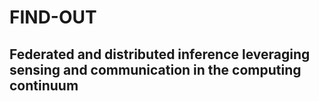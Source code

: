 # FIND-OUT
## Federated and distributed inference leveraging sensing and communication in the computing continuum
